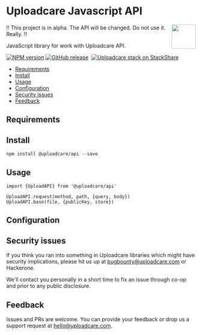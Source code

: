 # Uploadcare Javascript API

<a href="https://uploadcare.com/?utm_source=github&utm_campaign=uploadcare-javascript">
  <img align="right" width="64" height="64"
    src="https://ucarecdn.com/2f4864b7-ed0e-4411-965b-8148623aa680/uploadcare-logo-mark.svg"
    alt="">
</a>

:bangbang: This project is in alpha. The API will be changed. Do not use it. Really. :bangbang:

JavaScript library for work with Uploadcare API.

[![NPM version][npm-img]][npm-url]
[![GitHub release][badge-release-img]][badge-release-url]&nbsp;
[![Uploadcare stack on StackShare][badge-stack-img]][badge-stack-url]

* [Requirements](#requirements)
* [Install](#install)
* [Usage](#usage)
* [Configuration](#configuration)
* [Security issues](#security-issues)
* [Feedback](#feedback)

## Requirements


## Install

```
npm install @uploadcare/api --save
```

## Usage

```
import {UploadAPI} from '@uploadcare/api'

UploadAPI.request(method, path, {query, body})
UploadAPI.base(file, {publicKey, store})
```

## Configuration


## Security issues

If you think you ran into something in Uploadcare libraries which might have
security implications, please hit us up at [bugbounty@uploadcare.com][uc-email-bounty]
or Hackerone.

We'll contact you personally in a short time to fix an issue through co-op and
prior to any public disclosure.

## Feedback

Issues and PRs are welcome. You can provide your feedback or drop us a support
request at [hello@uploadcare.com][uc-email-hello].

[uc-email-bounty]: mailto:bugbounty@uploadcare.com
[uc-email-hello]: mailto:hello@uploadcare.com
[github-releases]: https://github.com/uploadcare/uploadcare-javascript/releases
[github-branch-release]: https://github.com/uploadcare/uploadcare-javascript/tree/release
[github-contributors]: https://github.com/uploadcare/uploadcare-javascript/graphs/contributors
[badge-stack-img]: https://img.shields.io/badge/tech-stack-0690fa.svg?style=flat
[badge-stack-url]: https://stackshare.io/uploadcare/stacks/
[badge-release-img]: https://img.shields.io/github/release/uploadcare/uploadcare-javascript.svg
[badge-release-url]: https://github.com/uploadcare/uploadcare-javascript/releases
[npm-img]: http://img.shields.io/npm/v/@uploadcare/api.svg
[npm-url]: https://www.npmjs.org/package/@uploadcare/api
